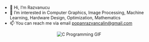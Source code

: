 - 👋 Hi, I’m Razvanucu
- 👀 I’m interested in Computer Graphics, Image Processing, Machine Learning, Hardware Design, Optimization, Mathematics
- 📫 You can reach me via email popanrazvancalin@gmail.com
<div align="center">
  <img src="https://media1.tenor.com/m/Hc_GU93i7vgAAAAC/c-programming.gif" alt="C Programming GIF">
</div>
<!---
Razvanucu/Razvanucu is a ✨ special ✨ repository because its `README.md` (this file) appears on your GitHub profile.
You can click the Preview link to take a look at your changes.
--->
